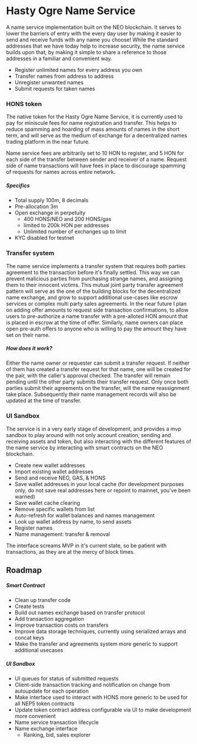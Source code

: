 # Hasty Ogre Name Service
A name service implementation built on the NEO blockchain. It serves to lower the barriers of entry with the every day user by making it easier to send and receive funds with any name you choose! While the standard addresses that we have today help to increase security, the name service builds upon that, by making it simple to share a reference to those addresses in a familiar and convenient way.
- Register unlimited names for every address you own
- Transfer names from address to address
- Unregister unwanted names
- Submit requests for taken names

### HONS token
The native token for the Hasty Ogre Name Service, it is currently used to pay for miniscule fees for name registration and transfer. This helps to reduce spamming and hoarding of mass amounts of names in the short term, and will serve as the medium of exchange for a decentralized names trading platform in the near future.

Name service fees are arbitrarily set to 10 HON to register, and 5 HON for each side of the transfer between sender and receiver of a name. Request side of name transactions will have fees in place to discourage spamming of requests for names across entire network.

##### Specifics
- Total supply 100m, 8 decimals
- Pre-allocation 3m
- Open exchange in perpetuity
  - 400 HONS/NEO and 200 HONS/gas
  - limited to 200k HON per addresses
  - Unlimited number of exchanges up to limit
- KYC disabled for testnet

### Transfer system
The name service implements a transfer system that requires both parties agreement to the transaction before it's finally settled. This way we can prevent malicious parties from purchasing strange names, and assigning them to their innocent victims. This mutual joint party transfer agreement pattern will serve as the one of the building blocks for the decentralized name exchange, and grow to support additional use-cases like escrow services or complex multi party sales agreements. In the near future I plan on adding offer amounts to request side transaction confirmations, to allow users to pre-authorize a name transfer with a pre-alloted HON amount that is placed in escrow at the time of offer. Similarly, name owners can place open pre-auth offers to anyone who is willing to pay the amount they have set on their name.

##### How does it work?
Either the name owner or requester can submit a transfer request. If neither of them has created a transfer request for that name, one will be created for the pair, with the caller's approval checked. The transfer will remain pending until the other party submits their transfer request. Only once both parties submit their agreements on the transfer, will the name reassignment take place. Subsequently their name management records will also be updated at the time of transfer.

### UI Sandbox
The service is in a very early stage of development, and provides a mvp sandbox to play around with not only account creation, sending and receiving assets and token, but also interacting with the different features of the name service by interacting with smart contracts on the NEO blockchain.
- Create new wallet addresses
- Import existing wallet addresses
- Send and receive NEO, GAS, & HONS
- Save wallet addresses in your local cache (for development purposes only, do not save real addresses here or repoint to mainnet, you've been warned)
- Save wallet cache clearing
- Remove specific wallets from list
- Auto-refresh for wallet balances and names management
- Look up wallet address by name, to send assets
- Register names
- Name management: transfer & removal

The interface screams MVP in it's current state, so be patient with transactions, as they are at the mercy of block times.

### 

## Roadmap
##### Smart Contract
- Clean up transfer code
- Create tests
- Build out names exchange based on transfer protocol
- Add transaction aggregation
- Improve transaction costs on transfers
- Improve data storage techniques, currently using serialized arrays and concat keys
- Make the transfer and agreements system more generic to support additional usecases

##### UI Sandbox
- UI queues for status of submitted requests
- Client-side transaction tracking and notification on change from autoupdate for each operation
- Make interface used to interact with HONS more generic to be used for all NEP5 token contracts
- Update token contract address configurable via UI to make development more convenient
- Name service transaction lifecycle
- Name exchange interface
  - Ranking, bid, sales explorer
